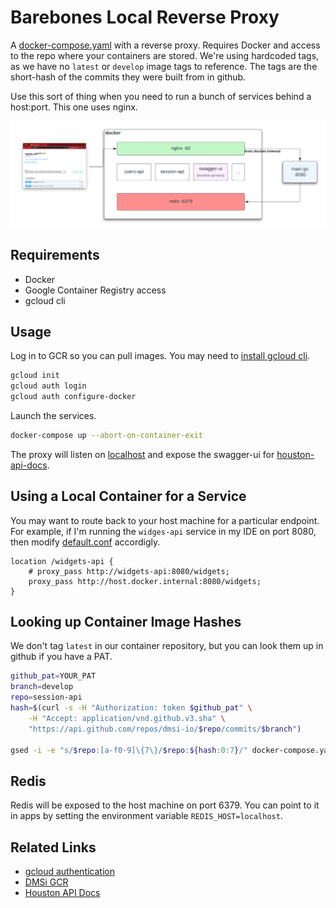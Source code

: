 # Barebones Local Reverse Proxy

A [docker-compose.yaml](docker-compose.yaml) with a reverse proxy. Requires Docker
and access to the repo where your containers are stored. We're using hardcoded
tags, as we have no `latest` or `develop` image tags to reference. The tags
are the short-hash of the commits they were built from in github.

Use this sort of thing when you need to run a bunch of services behind a host:port. This one uses nginx.

![network diagram](docs/network.png)

## Requirements

- Docker
- Google Container Registry access
- gcloud cli

## Usage

Log in to GCR so you can pull images. You may need to [install gcloud cli](https://cloud.google.com/sdk/docs/install).

```sh
gcloud init
gcloud auth login
gcloud auth configure-docker
```

Launch the services.

```sh
docker-compose up --abort-on-container-exit
```

The proxy will listen on [localhost](http://localhost) and expose the swagger-ui for [houston-api-docs](https://github.com/dmsi-io/houston-api-docs).

## Using a Local Container for a Service

You may want to route back to your host machine for a particular endpoint. For example,
if I'm running the `widges-api` service in my IDE on port 8080, then modify [default.conf](conf.d/default.conf) accordigly.

```nginx
location /widgets-api {
    # proxy_pass http://widgets-api:8080/widgets;
    proxy_pass http://host.docker.internal:8080/widgets;
}
```

## Looking up Container Image Hashes

We don't tag `latest` in our container repository, but you can look them up in github if you have a PAT.

```sh
github_pat=YOUR_PAT
branch=develop
repo=session-api
hash=$(curl -s -H "Authorization: token $github_pat" \
    -H "Accept: application/vnd.github.v3.sha" \
    "https://api.github.com/repos/dmsi-io/$repo/commits/$branch")

gsed -i -e "s/$repo:[a-f0-9]\{7\}/$repo:${hash:0:7}/" docker-compose.yaml
```

## Redis

Redis will be exposed to the host machine on port 6379. You can point to it in apps by setting the environment variable `REDIS_HOST=localhost`.

## Related Links

- [gcloud authentication](https://cloud.google.com/container-registry/docs/advanced-authentication#gcloud-helper)
- [DMSi GCR](https://console.cloud.google.com/gcr/images/a2w-staging?authuser=0&project=a2w-staging)
- [Houston API Docs](https://houston-api-docs.dmsi.io/)
